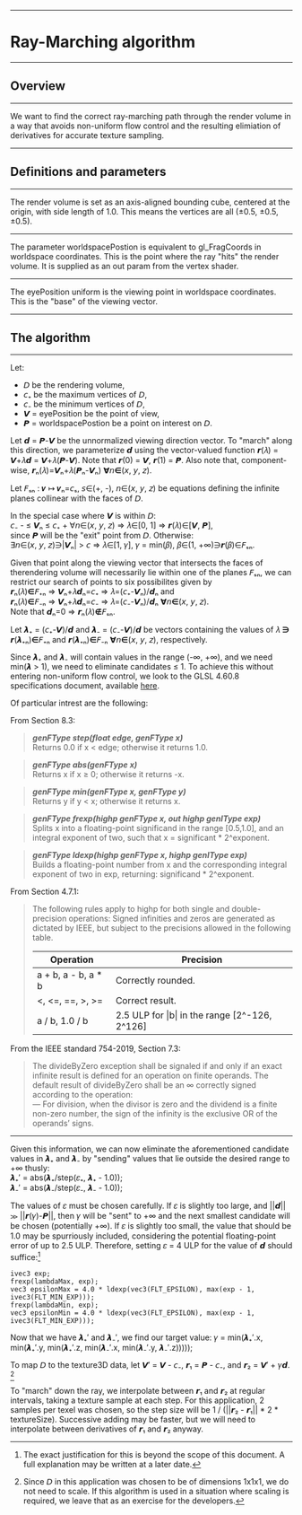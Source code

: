 ﻿----------------------------------------------------------------------------

# Ray-Marching algorithm

----------------------------------------------------------------------------

## Overview

----------------------------------------------------------------------------

We want to find the correct ray-marching path through the render
volume in a way that avoids non-uniform flow control and the resulting
elimiation of derivatives for accurate texture sampling.

----------------------------------------------------------------------------

## Definitions and parameters

----------------------------------------------------------------------------

The render volume is set as an axis-aligned bounding cube, centered at
the origin, with side length of 1.0. This means the vertices are all
(±0.5, ±0.5, ±0.5).

----------------------------------------------------------------------------

The parameter worldspacePostion is equivalent to gl_FragCoords in
worldspace coordinates. This is the point where the ray "hits" the
render volume. It is supplied as an out param from the vertex shader.

----------------------------------------------------------------------------

The eyePosition uniform is the viewing point in worldspace coordinates.
This is the "base" of the viewing vector.

----------------------------------------------------------------------------

## The algorithm

----------------------------------------------------------------------------

Let:  
* 𝘋 be the rendering volume,  
* 𝘤₊ be the maximum vertices of 𝘋,  
* 𝘤₋ be the minimum vertices of 𝘋,  
* 𝙑 = eyePosition be the point of view,  
* 𝙋 = worldspacePostion be a point on interest on 𝘋.

Let 𝙙 = 𝙋-𝙑 be the unnormalized viewing direction vector. To "march"
along this direction, we parameterize 𝙙 using the vector-valued
function 𝙧(𝜆) = 𝙑+𝜆𝙙 = 𝙑+𝜆(𝙋-𝙑). Note that 𝙧(0) = 𝙑, 𝙧(1) = 𝙋. Also
note that, component-wise, 𝙧ₙ(𝜆)=𝙑ₙ+𝜆(𝙋ₙ-𝙑ₙ) ∀𝘯∈(𝘹, 𝘺, 𝘻).

Let 𝘍ₛₙ : 𝒗 ↦ 𝒗ₙ=𝘤ₛ, 𝘴∈(+, -), 𝘯∈(𝘹, 𝘺, 𝘻) be equations defining the
infinite planes collinear with the faces of 𝘋.

In the special case where 𝙑 is within 𝘋:  
𝘤₋ - ≤ 𝙑ₙ ≤ 𝘤₊ + ∀𝘯∈(𝘹, 𝘺, 𝘻) ⇒ 𝜆∈[0, 1] ⇒ 𝙧(𝜆)∈[𝙑, 𝙋],  
since 𝙋 will be the "exit" point from 𝘋.
Otherwise:  
∃𝘯∈(𝘹, 𝘺, 𝘻)∋|𝙑ₙ| > 𝘤 ⇒ 𝜆∈[1, 𝛾], 𝛾 = min(𝛽), 𝛽∈(1, +∞)∋𝙧(𝛽)∈𝘍ₛₙ.

Given that point along the viewing vector that intersects the faces
of therendering volume will necessarily lie within one of the planes
𝘍ₛₙ, we can restrict our search of points to six possibilites given by  
𝙧ₙ(𝜆)∈𝘍₊ₙ ⇒ 𝙑ₙ+𝜆𝙙ₙ=𝘤₊ ⇒ 𝜆=(𝘤₊-𝙑ₙ)/𝙙ₙ and  
𝙧ₙ(𝜆)∈𝘍₋ₙ ⇒ 𝙑ₙ+𝜆𝙙ₙ=𝘤₋ ⇒ 𝜆=(𝘤₋-𝙑ₙ)/𝙙ₙ ∀𝘯∈(𝘹, 𝘺, 𝘻).  
Note that 𝙙ₙ=0 ⇒ 𝙧ₙ(𝜆)∉𝘍ₛₙ.

Let 𝞴₊ = (𝘤₊-𝙑)/𝙙 and 𝞴₋ = (𝘤₋-𝙑)/𝙙 be vectors containing the values
of 𝜆 ∋ 𝙧(𝞴₊ₙ)∈𝘍₊ₙ and 𝙧(𝞴₊ₙ)∈𝘍₋ₙ ∀𝘯∈(𝘹, 𝘺, 𝘻), respectively.

Since 𝞴₊ and 𝞴₋ will contain values in the range (-∞, +∞), and we
need min(𝞴 > 1), we need to eliminate candidates ≤ 1. To achieve this
without entering non-uniform flow control, we look to the GLSL 4.60.8
specifications document, available
[here](https://registry.khronos.org/OpenGL/specs/gl/GLSLangSpec.4.60.pdf).

Of particular intrest are the following:

From Section 8.3:  
> ***genFType step(float edge, genFType x)***  
Returns 0.0 if x < edge; otherwise it returns 1.0.

> ***genFType abs(genFType x)***  
Returns x if x ≥ 0; otherwise it returns -x.

> ***genFType min(genFType x, genFType y)***  
Returns y if y < x; otherwise it returns x.


> ***genFType frexp(highp genFType x, out highp genIType exp)***  
Splits x into a floating-point significand in the
range [0.5,1.0], and an integral exponent of two,
such that x = significant * 2^exponent.

> ***genFType ldexp(highp genFType x, highp genIType exp)***  
Builds a floating-point number from x and the
corresponding integral exponent of two in exp, returning:
significand * 2^exponent.

From Section 4.7.1:  
> The following rules apply to highp for both single and double-
precision operations: Signed infinities and zeros are generated as
dictated by IEEE, but subject to the precisions allowed in the 
following table.
>
>| Operation             | Precision                                       |
>|-----------------------|-------------------------------------------------|
>| a + b, a - b, a * b   |  Correctly rounded.                             |
>| <, <=, ==, >, >=      |  Correct result.                                |
>| a / b, 1.0 / b        |  2.5 ULP for \|b\| in the range [2^-126, 2^126] |

From the IEEE standard 754-2019, Section 7.3:  
> The divideByZero exception shall be signaled if and only if an
exact infinite result is defined for an operation on finite operands.
The default result of divideByZero shall be an ∞ correctly signed
according to the operation:  
― For division, when the divisor is zero and the dividend is a finite
non-zero number, the sign of the infinity is the exclusive OR of the
operands’ signs.

----------------------------------------------------------------------------

Given this information, we can now eliminate the aforementioned
candidate values in 𝞴₊ and 𝞴₋ by "sending" values that lie outside the
desired range to +∞ thusly:  
𝞴₊′ = abs(𝞴₊/step(𝜀₊, 𝞴₊ - 1.0));  
𝞴₋′ = abs(𝞴₋/step(𝜀₋, 𝞴₋ - 1.0));

The values of 𝜀 must be chosen carefully. If 𝜀 is slightly too large,
and ||𝙙|| ≫ ||𝙧(𝛾)-𝙋||, then 𝛾 will be "sent" to +∞ and the next
smallest candidate will be chosen (potentially +∞). If 𝜀 is slightly
too small, the value that should be 1.0 may be spurriously included,
considering the potential floating-point error of up to 2.5 ULP.
Therefore, setting 𝜀 = 4 ULP for the value of 𝙙 should suffice:[^1]

```
ivec3 exp;
frexp(lambdaMax, exp);
vec3 epsilonMax = 4.0 * ldexp(vec3(FLT_EPSILON), max(exp - 1, ivec3(FLT_MIN_EXP)));
frexp(lambdaMin, exp);
vec3 epsilonMin = 4.0 * ldexp(vec3(FLT_EPSILON), max(exp - 1, ivec3(FLT_MIN_EXP)));
```

Now that we have 𝞴₊′ and 𝞴₋′, we find our target value:
𝛾 = min(𝞴₊′.x, min(𝞴₊′.y, min(𝞴₊′.z, min(𝞴₋′.x, min(𝞴₋′.y, 𝞴₋′.z)))));

To map 𝘋 to the texture3D data, let 𝙑′ = 𝙑 - 𝘤₋, 𝙧₁ = 𝙋 - 𝘤₋,
and 𝙧₂ = 𝙑′ + 𝛾𝙙. [^2]

To "march" down the ray, we interpolate between 𝙧₁ and 𝙧₂ at regular
intervals, taking a texture sample at each step. For this application,
2 samples per texel was chosen, so the step size will be 
1 / (||𝙧₂ - 𝙧₁|| * 2 * textureSize). Successive adding may be faster,
but we will need to interpolate between derivatives of 𝙧₁ and 𝙧₂ anyway.

[^1]: The exact justification for this is beyond the scope of this document.
A full explanation may be written at a later date.

[^2]: Since 𝘋 in this application was chosen to be of dimensions 1x1x1,
we do not need to scale. If this algorithm is used in a situation
where scaling is required, we leave that as an exercise for the
developers.